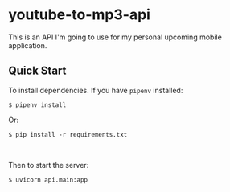# youtube-to-mp3-api
This is an API I'm going to use for my personal upcoming mobile application.

## Quick Start
To install dependencies. If you have `pipenv` installed:
```
$ pipenv install
```
Or:
```
$ pip install -r requirements.txt
```

<br/>

Then to start the server:
```
$ uvicorn api.main:app
```

